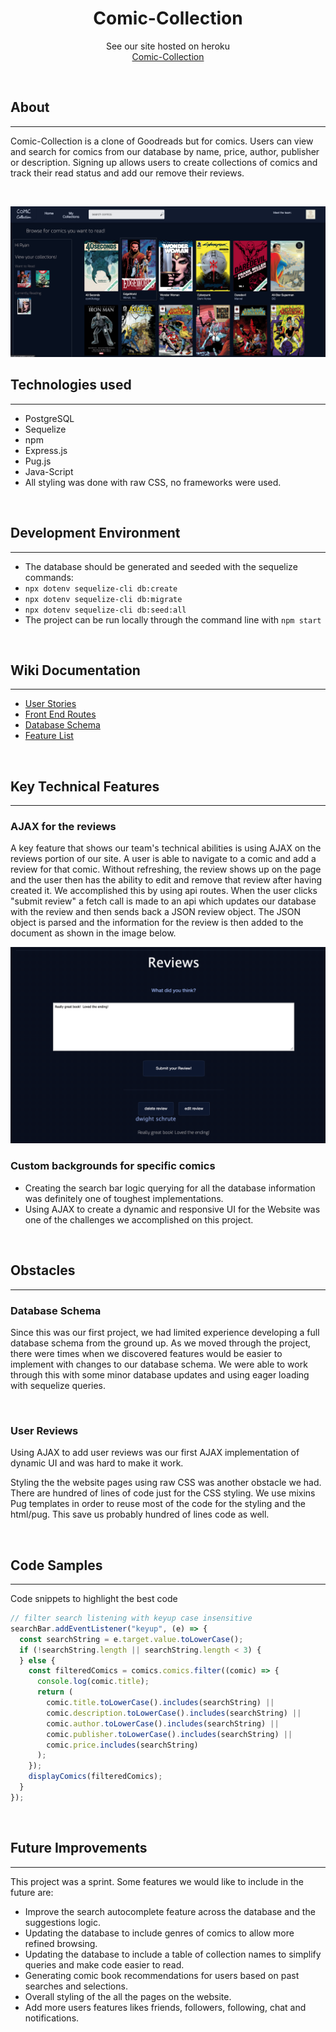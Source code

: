 <h1 align="center">Comic-Collection</h1>

<p align="center">See our site hosted on heroku
<br><a href="https://comic-collections.herokuapp.com/">Comic-Collection</a></br></p>
&nbsp

## About

---

Comic-Collection is a clone of Goodreads but for comics. Users can view and search
for comics from our database by name, price, author, publisher or description. Signing up allows
users to create collections of comics and track their read status and add our remove their reviews.


<p>&nbsp;</p>

![Home Page](./readme-assets/home-page.png)

## Technologies used

---

- PostgreSQL
- Sequelize
- npm
- Express.js
- Pug.js
- Java-Script
- All styling was done with raw CSS, no frameworks were used.
<p>&nbsp;</p>

## Development Environment

---

- The database should be generated and seeded with the sequelize commands:
- `npx dotenv sequelize-cli db:create`
- `npx dotenv sequelize-cli db:migrate`
- `npx dotenv sequelize-cli db:seed:all`
- The project can be run locally through the command line with `npm start`
<p>&nbsp;</p>

## Wiki Documentation

---

- [User Stories](https://github.com/sam-hearst/Comic-collection/wiki/User-Stories)
- [Front End Routes](https://github.com/sam-hearst/Comic-collection/wiki/Frontend-Routes)
- [Database Schema](https://drawsql.app/3headmonkeynyc/diagrams/comic-shelf-db-final-v1-0#)
- [Feature List](https://github.com/sam-hearst/Comic-collection/wiki/Feature-List)
<p>&nbsp;</p>

## Key Technical Features

---


### AJAX for the reviews
A key feature that shows our team's technical abilities is using AJAX on the reviews portion of our site.  A user
is able to navigate to a comic and add a review for that comic.  Without refreshing, the review shows up on the page and the user then has the ability to edit and remove that review after having created it.  We accomplished this by using api routes. When the user clicks "submit review" a fetch call is made to an api which updates our database with the review and then sends back a JSON review object.  The JSON object is parsed and the information for the review is then added to the document as shown in the image below.


![Reviews](./readme-assets/reviews.png)




### Custom backgrounds for specific comics



- Creating the search bar logic querying for all the database information was definitely one of toughest implementations.
- Using AJAX to create a dynamic and responsive UI for the Website was one of the challenges we accomplished on this project.
<p>&nbsp;</p>

## Obstacles

---


### Database Schema
Since this was our first project, we had limited experience developing a full
database schema from the ground up. As we moved through the project, there were
times when we discovered features would be easier to implement with changes to
our database schema. We were able to work through this with some minor database
updates and using eager loading with sequelize queries.

<p>&nbsp;</p>

### User Reviews

Using AJAX to add user reviews was our first AJAX implementation of dynamic UI and was hard to make it work.

Styling the the website pages using raw CSS was another obstacle we had. There are hundred of lines of code just for the CSS styling. We use mixins Pug templates in order to reuse most of the code for the styling and the html/pug. This save us probably hundred of lines code as well.

<p>&nbsp;</p>

## Code Samples

---

Code snippets to highlight the best code

```javascript
// filter search listening with keyup case insensitive
searchBar.addEventListener("keyup", (e) => {
  const searchString = e.target.value.toLowerCase();
  if (!searchString.length || searchString.length < 3) {
  } else {
    const filteredComics = comics.comics.filter((comic) => {
      console.log(comic.title);
      return (
        comic.title.toLowerCase().includes(searchString) ||
        comic.description.toLowerCase().includes(searchString) ||
        comic.author.toLowerCase().includes(searchString) ||
        comic.publisher.toLowerCase().includes(searchString) ||
        comic.price.includes(searchString)
      );
    });
    displayComics(filteredComics);
  }
});
```

<p>&nbsp;</p>

## Future Improvements

---

This project was a sprint. Some features we would like to include in the future
are:

- Improve the search autocomplete feature across the database and the suggestions logic.
- Updating the database to include genres of comics to allow more refined
  browsing.
- Updating the database to include a table of collection names to simplify
  queries and make code easier to read.
- Generating comic book recommendations for users based on past searches and
  selections.
- Overall styling of the all the pages on the website.
- Add more users features likes friends, followers, following, chat and notifications.
